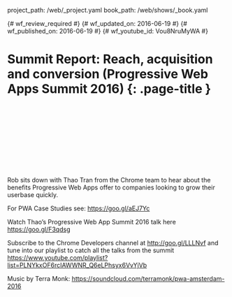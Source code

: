 project_path: /web/_project.yaml
book_path: /web/shows/_book.yaml

{# wf_review_required #}
{# wf_updated_on: 2016-06-19 #}
{# wf_published_on: 2016-06-19 #}
{# wf_youtube_id: Vou8NruMyWA #}

# Summit Report: Reach, acquisition and conversion (Progressive Web Apps Summit 2016) {: .page-title }


<div class="video-wrapper">
  <iframe class="devsite-embedded-youtube-video" data-video-id="Vou8NruMyWA"
          data-autohide="1" data-showinfo="0" frameborder="0" allowfullscreen>
  </iframe>
</div>


Rob sits down with Thao Tran from the Chrome team to hear about the benefits Progressive Web Apps offer to companies looking to grow their userbase quickly.

For PWA Case Studies see: https://goo.gl/aEJ7Yc

Watch Thao’s Progressive Web App Summit 2016 talk here https://goo.gl/F3qdsg

Subscribe to the Chrome Developers channel at http://goo.gl/LLLNvf and tune into our playlist to catch all the talks from the summit
https://www.youtube.com/playlist?list=PLNYkxOF6rcIAWWNR_Q6eLPhsyx6VvYjVb

Music by Terra Monk: https://soundcloud.com/terramonk/pwa-amsterdam-2016

